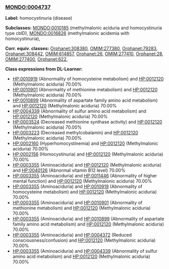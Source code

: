 
### [MONDO:0004737](http://purl.obolibrary.org/obo/MONDO_0004737)
**Label:** homocystinuria (disease)

**Subclasses:** [MONDO:0010185](http://purl.obolibrary.org/obo/MONDO_0010185) (methylmalonic aciduria and homocystinuria type cblD), [MONDO:0016826](http://purl.obolibrary.org/obo/MONDO_0016826) (methylmalonic acidemia with homocystinuria), 

**Corr. equiv. classes:** [Orphanet:308380](http://www.orpha.net/ORDO/Orphanet_308380), [OMIM:277380](http://purl.obolibrary.org/obo/OMIM_277380), [Orphanet:79283](http://www.orpha.net/ORDO/Orphanet_79283), [Orphanet:308442](http://www.orpha.net/ORDO/Orphanet_308442), [OMIM:614857](http://purl.obolibrary.org/obo/OMIM_614857), [Orphanet:26](http://www.orpha.net/ORDO/Orphanet_26), [OMIM:277410](http://purl.obolibrary.org/obo/OMIM_277410), [Orphanet:28](http://www.orpha.net/ORDO/Orphanet_28), [OMIM:277400](http://purl.obolibrary.org/obo/OMIM_277400), [Orphanet:622](http://www.orpha.net/ORDO/Orphanet_622), 

**Class expressions from DL-Learner:**

- [HP:0010919](http://purl.obolibrary.org/obo/HP_0010919) (Abnormality of homocysteine metabolism) and [HP:0012120](http://purl.obolibrary.org/obo/HP_0012120) (Methylmalonic aciduria) 70.00%
- [HP:0010901](http://purl.obolibrary.org/obo/HP_0010901) (Abnormality of methionine metabolism) and [HP:0012120](http://purl.obolibrary.org/obo/HP_0012120) (Methylmalonic aciduria) 70.00%
- [HP:0010899](http://purl.obolibrary.org/obo/HP_0010899) (Abnormality of aspartate family amino acid metabolism) and [HP:0012120](http://purl.obolibrary.org/obo/HP_0012120) (Methylmalonic aciduria) 70.00%
- [HP:0004339](http://purl.obolibrary.org/obo/HP_0004339) (Abnormality of sulfur amino acid metabolism) and [HP:0012120](http://purl.obolibrary.org/obo/HP_0012120) (Methylmalonic aciduria) 70.00%
- [HP:0003524](http://purl.obolibrary.org/obo/HP_0003524) (Decreased methionine synthase activity) and [HP:0012120](http://purl.obolibrary.org/obo/HP_0012120) (Methylmalonic aciduria) 70.00%
- [HP:0003223](http://purl.obolibrary.org/obo/HP_0003223) (Decreased methylcobalamin) and [HP:0012120](http://purl.obolibrary.org/obo/HP_0012120) (Methylmalonic aciduria) 70.00%
- [HP:0002160](http://purl.obolibrary.org/obo/HP_0002160) (Hyperhomocystinemia) and [HP:0012120](http://purl.obolibrary.org/obo/HP_0012120) (Methylmalonic aciduria) 70.00%
- [HP:0002156](http://purl.obolibrary.org/obo/HP_0002156) (Homocystinuria) and [HP:0012120](http://purl.obolibrary.org/obo/HP_0012120) (Methylmalonic aciduria) 70.00%
- [HP:0003355](http://purl.obolibrary.org/obo/HP_0003355) (Aminoaciduria) and [HP:0012120](http://purl.obolibrary.org/obo/HP_0012120) (Methylmalonic aciduria) and [HP:0040126](http://purl.obolibrary.org/obo/HP_0040126) (Abnormal vitamin B12 level) 70.00%
- [HP:0003355](http://purl.obolibrary.org/obo/HP_0003355) (Aminoaciduria) and [HP:0011446](http://purl.obolibrary.org/obo/HP_0011446) (Abnormality of higher mental function) and [HP:0012120](http://purl.obolibrary.org/obo/HP_0012120) (Methylmalonic aciduria) 70.00%
- [HP:0003355](http://purl.obolibrary.org/obo/HP_0003355) (Aminoaciduria) and [HP:0010919](http://purl.obolibrary.org/obo/HP_0010919) (Abnormality of homocysteine metabolism) and [HP:0012120](http://purl.obolibrary.org/obo/HP_0012120) (Methylmalonic aciduria) 70.00%
- [HP:0003355](http://purl.obolibrary.org/obo/HP_0003355) (Aminoaciduria) and [HP:0010901](http://purl.obolibrary.org/obo/HP_0010901) (Abnormality of methionine metabolism) and [HP:0012120](http://purl.obolibrary.org/obo/HP_0012120) (Methylmalonic aciduria) 70.00%
- [HP:0003355](http://purl.obolibrary.org/obo/HP_0003355) (Aminoaciduria) and [HP:0010899](http://purl.obolibrary.org/obo/HP_0010899) (Abnormality of aspartate family amino acid metabolism) and [HP:0012120](http://purl.obolibrary.org/obo/HP_0012120) (Methylmalonic aciduria) 70.00%
- [HP:0003355](http://purl.obolibrary.org/obo/HP_0003355) (Aminoaciduria) and [HP:0004372](http://purl.obolibrary.org/obo/HP_0004372) (Reduced consciousness/confusion) and [HP:0012120](http://purl.obolibrary.org/obo/HP_0012120) (Methylmalonic aciduria) 70.00%
- [HP:0003355](http://purl.obolibrary.org/obo/HP_0003355) (Aminoaciduria) and [HP:0004339](http://purl.obolibrary.org/obo/HP_0004339) (Abnormality of sulfur amino acid metabolism) and [HP:0012120](http://purl.obolibrary.org/obo/HP_0012120) (Methylmalonic aciduria) 70.00%


